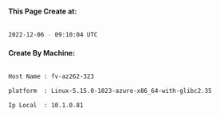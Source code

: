 
   
#### This Page Create at:

```bash

2022-12-06 - 09:10:04 UTC

```

#### Create By Machine:

```bash

Host Name : fv-az262-323

platform  : Linux-5.15.0-1023-azure-x86_64-with-glibc2.35

Ip Local  : 10.1.0.81

```

